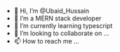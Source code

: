 - 👋 Hi, I’m @Ubaid_Hussain
- 👀 I’m a MERN stack developer
- 🌱 I’m currently learning typescript
- 💞️ I’m looking to collaborate on ...
- 📫 How to reach me ...

<!---
Ubaidi5/Ubaidi5 is a ✨ special ✨ repository because its `README.md` (this file) appears on your GitHub profile.
You can click the Preview link to take a look at your changes.
--->
